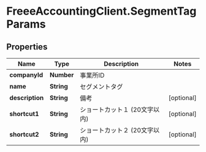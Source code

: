 # FreeeAccountingClient.SegmentTagParams

## Properties
Name | Type | Description | Notes
------------ | ------------- | ------------- | -------------
**companyId** | **Number** | 事業所ID | 
**name** | **String** | セグメントタグ | 
**description** | **String** | 備考 | [optional] 
**shortcut1** | **String** | ショートカット１ (20文字以内) | [optional] 
**shortcut2** | **String** | ショートカット２ (20文字以内) | [optional] 



